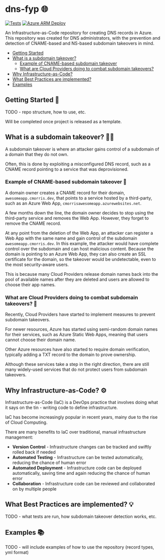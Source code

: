 # dns-fyp 🌐

[![Tests](https://github.com/cjay-morris/dns-fyp/actions/workflows/tests.yml/badge.svg)](https://github.com/cjay-morris/dns-fyp/actions/workflows/tests.yml)
[![Azure ARM Deploy](https://github.com/cjay-morris/dns-fyp/actions/workflows/deploy.yml/badge.svg)](https://github.com/cjay-morris/dns-fyp/actions/workflows/deploy.yml)

An Infrastructure-as-Code repository for creating DNS records in Azure. This repository was created for DNS administrators, with the prevention and detection of CNAME-based and NS-based subdomain takeovers in mind.

- [Getting Started](#getting-started-)
- [What is a subdomain takeover?](#what-is-a-subdomain-takeover-)
  - [Example of CNAME-based subdomain takeover](#example-of-cname-based-subdomain-takeover-)
  - [What are Cloud Providers doing to combat subdomain takeovers?](#what-are-cloud-providers-doing-to-combat-subdomain-takeovers-)
- [Why Infrastructure-as-Code?](#why-infrastructure-as-code-)
- [What Best Practices are implemented?](#what-best-practices-are-implemented-)
- [Examples](#examples-)

## Getting Started 🚀

TODO - repo structure, how to use, etc.

Will be completed once project is released as a template.

## What is a subdomain takeover? 👨‍💻

A subdomain takeover is where an attacker gains control of a subdomain of a domain that they do not own.

Often, this is done by exploiting a misconfigured DNS record, such as a CNAME record pointing to a service that was deprovisioned.

### Example of CNAME-based subdomain takeover 📝

A domain owner creates a CNAME record for their domain, `awesomeapp.cmorris.dev`, that points to a service hosted by a third-party, such as an Azure Web App, `cmorrisawesomeapp.azurewebsites.net`.

A few months down the line, the domain owner decides to stop using the third-party service and removes the Web App. However, they forget to remove the CNAME record.

At any point from the deletion of the Web App, an attacker can register a Web App with the same name and gain control of the subdomain `awesomeapp.cmorris.dev`. In this example, the attacker would have complete control over the subdomain and can host malicious content. Because the domain is pointing to an Azure Web App, they can also create an SSL certificate for the domain, so the takeover would be undetectable, even to the most security-aware users.

This is because many Cloud Providers release domain names back into the pool of available names after they are deleted and users are allowed to choose their app names.

### What are Cloud Providers doing to combat subdomain takeovers? 🤔

Recently, Cloud Providers have started to implement measures to prevent subdomain takeovers.

For newer resources, Azure has started using semi-random domain names for their services, such as Azure Static Web Apps, meaning that users cannot choose their domain name.

Other Azure resources have also started to require domain verification, typically adding a TXT record to the domain to prove ownership.

Although these services take a step in the right direction, there are still many widely-used services that do not protect users from subdomain takeovers.

## Why Infrastructure-as-Code? ⚙

Infrastructure-as-Code (IaC) is a DevOps practice that involves doing what it says on the tin - writing code to define infrastructure.

IaC has become increasingly popular in recent years, mainy due to the rise of Cloud Computing.

There are many benefits to IaC over traditional, manual infrastructure management:

- **Version Control** - Infrastructure changes can be tracked and swiftly rolled back if needed
- **Automated Testing** - Infrastructure can be tested automatically, reducing the chance of human error
- **Automated Deployment** - Infrastructure code can be deployed automatically, saving time and again reducing the chance of human error
- **Collaboration** - Infrastructure code can be reviewed and collaborated on by multiple people

## What Best Practices are implemented? 💡

TODO - what tests are run, how subdomain takeover detection works, etc.

## Examples 📚

TODO - will include examples of how to use the repository (record types, yml format)

